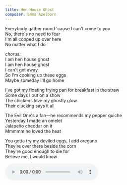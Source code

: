 ```yaml
---
title: Hen House Ghost
composer: Emma Azelborn
---
```


Everybody gather round 'cause I can't come to you  
No, there's no need to fear  
I'm all cooped up over here  
No matter what I do  

_chorus:_   
I am hen house ghost  
I am hen house ghost  
I can't get away   
So I'm cooking up these eggs   
Maybe someday I'll go home   

I've got my floating frying pan for breakfast in the straw   
Some days I put on a show  
The chickens love my ghostly glow   
Their clucking says it all  

The Evil One's a fan—he recommends my pepper quiche   
Yesterday I made an omelet   
Jalapeño cheddar on it   
Mmmmm he loved the heat  

You gotta try my deviled eggs, I add oregano  
They're over there beside the corn   
They're good enough to die for   
Believe me, I would know  

<audio controls>
    <source src="/static/audio/hen house ghost memo.m4a" type="audio/mp4">
    Your browser does not support the audio player.
</audio>